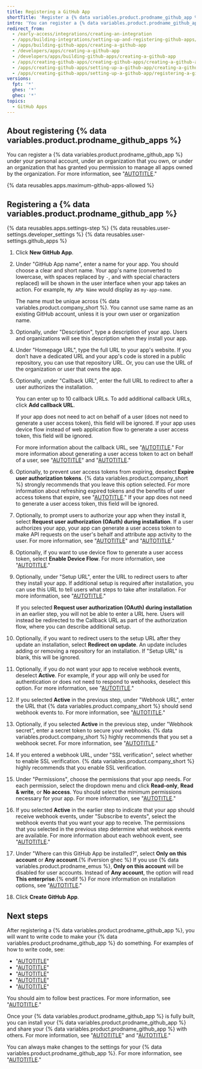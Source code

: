 ```yaml
---
title: Registering a GitHub App
shortTitle: 'Register a {% data variables.product.prodname_github_app %}'
intro: 'You can register a {% data variables.product.prodname_github_app %} under your personal account or under any organization you own.'
redirect_from:
  - /early-access/integrations/creating-an-integration
  - /apps/building-integrations/setting-up-and-registering-github-apps/registering-github-apps
  - /apps/building-github-apps/creating-a-github-app
  - /developers/apps/creating-a-github-app
  - /developers/apps/building-github-apps/creating-a-github-app
  - /apps/creating-github-apps/creating-github-apps/creating-a-github-app
  - /apps/creating-github-apps/setting-up-a-github-app/creating-a-github-app
  - /apps/creating-github-apps/setting-up-a-github-app/registering-a-github-app
versions:
  fpt: '*'
  ghes: '*'
  ghec: '*'
topics:
  - GitHub Apps
---
```


## About registering {% data variables.product.prodname_github_apps %}

You can register a {% data variables.product.prodname_github_app %} under your personal account, under an organization that you own, or under an organization that has granted you permission to manage all apps owned by the organization. For more information, see "[AUTOTITLE](/organizations/managing-programmatic-access-to-your-organization/adding-github-app-managers-in-your-organization)."

{% data reusables.apps.maximum-github-apps-allowed %}

## Registering a {% data variables.product.prodname_github_app %}

{% data reusables.apps.settings-step %}
{% data reusables.user-settings.developer_settings %}
{% data reusables.user-settings.github_apps %}
1. Click **New GitHub App**.
1. Under "GitHub App name", enter a name for your app. You should choose a clear and short name. Your app's name (converted to lowercase, with spaces replaced by `-`, and with special characters replaced) will be shown in the user interface when your app takes an action. For example, `My APp Näme` would display as `my-app-name`.

   The name must be unique across {% data variables.product.company_short %}. You cannot use same name as an existing GitHub account, unless it is your own user or organization name.

1. Optionally, under "Description", type a description of your app. Users and organizations will see this description when they install your app.
1. Under "Homepage URL", type the full URL to your app's website. If you don’t have a dedicated URL and your app's code is stored in a public repository, you can use that repository URL. Or, you can use the URL of the organization or user that owns the app.
1. Optionally, under "Callback URL", enter the full URL to redirect to after a user authorizes the installation.

   You can enter up to 10 callback URLs. To add additional callback URLs, click **Add callback URL**.

   If your app does not need to act on behalf of a user (does not need to generate a user access token), this field will be ignored. If your app uses device flow instead of web application flow to generate a user access token, this field will be ignored.

   For more information about the callback URL, see "[AUTOTITLE](/apps/creating-github-apps/setting-up-a-github-app/about-the-user-authorization-callback-url)." For more information about generating a user access token to act on behalf of a user, see "[AUTOTITLE](/apps/creating-github-apps/authenticating-with-a-github-app/authenticating-with-a-github-app-on-behalf-of-a-user)" and "[AUTOTITLE](/apps/creating-github-apps/authenticating-with-a-github-app/generating-a-user-access-token-for-a-github-app)."
1. Optionally, to prevent user access tokens from expiring, deselect **Expire user authorization tokens**. {% data variables.product.company_short %} strongly recommends that you leave this option selected. For more information about refreshing expired tokens and the benefits of user access tokens that expire, see "[AUTOTITLE](/apps/creating-github-apps/authenticating-with-a-github-app/refreshing-user-access-tokens)." If your app does not need to generate a user access token, this field will be ignored.
1. Optionally, to prompt users to authorize your app when they install it, select **Request user authorization (OAuth) during installation**. If a user authorizes your app, your app can generate a user access token to make API requests on the user's behalf and attribute app activity to the user. For more information, see "[AUTOTITLE](/apps/creating-github-apps/authenticating-with-a-github-app/authenticating-with-a-github-app-on-behalf-of-a-user)" and "[AUTOTITLE](/apps/creating-github-apps/authenticating-with-a-github-app/generating-a-user-access-token-for-a-github-app)."
1. Optionally, if you want to use device flow to generate a user access token, select **Enable Device Flow**. For more information, see "[AUTOTITLE](/apps/creating-github-apps/authenticating-with-a-github-app/generating-a-user-access-token-for-a-github-app)."
1. Optionally, under "Setup URL", enter the URL to redirect users to after they install your app. If additional setup is required after installation, you can use this URL to tell users what steps to take after installation. For more information, see "[AUTOTITLE](/apps/creating-github-apps/setting-up-a-github-app/about-the-setup-url)."

   If you selected **Request user authorization (OAuth) during installation** in an earlier step, you will not be able to enter a URL here. Users will instead be redirected to the Callback URL as part of the authorization flow, where you can describe additional setup.
1. Optionally, if you want to redirect users to the setup URL after they update an installation, select **Redirect on update**. An update includes adding or removing a repository for an installation. If "Setup URL" is blank, this will be ignored.
1. Optionally, if you do not want your app to receive webhook events, deselect **Active**. For example, if your app will only be used for authentication or does not need to respond to webhooks, deselect this option. For more information, see "[AUTOTITLE](/apps/creating-github-apps/setting-up-a-github-app/using-webhooks-with-github-apps)."
1. If you selected **Active** in the previous step, under "Webhook URL", enter the URL that {% data variables.product.company_short %} should send webhook events to. For more information, see "[AUTOTITLE](/apps/creating-github-apps/setting-up-a-github-app/using-webhooks-with-github-apps)."
1. Optionally, if you selected **Active** in the previous step, under "Webhook secret", enter a secret token to secure your webhooks. {% data variables.product.company_short %} highly recommends that you set a webhook secret. For more information, see "[AUTOTITLE](/apps/creating-github-apps/setting-up-a-github-app/using-webhooks-with-github-apps)."
1. If you entered a webhook URL, under "SSL verification", select whether to enable SSL verification. {% data variables.product.company_short %} highly recommends that you enable SSL verification.
1. Under "Permissions", choose the permissions that your app needs. For each permission, select the dropdown menu and click **Read-only**, **Read & write**, or **No access**. You should select the minimum permissions necessary for your app. For more information, see "[AUTOTITLE](/apps/creating-github-apps/setting-up-a-github-app/choosing-permissions-for-a-github-app)."
1. If you selected **Active** in the earlier step to indicate that your app should receive webhook events, under "Subscribe to events", select the webhook events that you want your app to receive. The permissions that you selected in the previous step determine what webhook events are available. For more information about each webhook event, see "[AUTOTITLE](/webhooks-and-events/webhooks/webhook-events-and-payloads)."
1. Under "Where can this GitHub App be installed?", select  **Only on this account** or **Any account**.{% ifversion ghec %} If you use {% data variables.product.prodname_emus %}, **Only on this account** will be disabled for user accounts. Instead of **Any account**, the option will read **This enterprise**.{% endif %} For more information on installation options, see "[AUTOTITLE](/apps/creating-github-apps/setting-up-a-github-app/making-a-github-app-public-or-private)."

1. Click **Create GitHub App**.

## Next steps

After registering a {% data variables.product.prodname_github_app %}, you will want to write code to make your {% data variables.product.prodname_github_app %} do something. For examples of how to write code, see:

- "[AUTOTITLE](/apps/creating-github-apps/writing-code-for-a-github-app/quickstart)"
- "[AUTOTITLE](/apps/creating-github-apps/guides/building-a-github-app-that-responds-to-webhook-events)"
- "[AUTOTITLE](/apps/creating-github-apps/guides/building-a-login-with-github-button-with-a-github-app)"
- "[AUTOTITLE](/apps/creating-github-apps/guides/building-a-cli-with-a-github-app)"
- "[AUTOTITLE](/apps/creating-github-apps/writing-code-for-a-github-app/making-authenticated-api-requests-with-a-github-app-in-a-github-actions-workflow)"

You should aim to follow best practices. For more information, see "[AUTOTITLE](/apps/creating-github-apps/setting-up-a-github-app/best-practices-for-creating-a-github-app)."

Once your {% data variables.product.prodname_github_app %} is fully built, you can install your {% data variables.product.prodname_github_app %} and share your {% data variables.product.prodname_github_app %} with others. For more information, see "[AUTOTITLE](/apps/using-github-apps/installing-your-own-github-app)" and "[AUTOTITLE](/apps/sharing-github-apps/sharing-your-github-app)."

You can always make changes to the settings for your {% data variables.product.prodname_github_app %}. For more information, see "[AUTOTITLE](/apps/maintaining-github-apps/modifying-a-github-app)."

